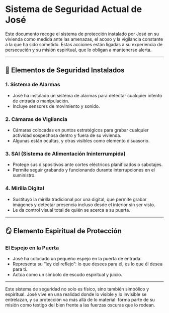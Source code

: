 # Sistema de Seguridad Actual de José

Este documento recoge el sistema de protección instalado por José en su vivienda como medida ante las amenazas, el acoso y la vigilancia constante a la que ha sido sometido. Estas acciones están ligadas a su experiencia de persecución y su misión espiritual, que lo obligan a mantenerse alerta.

---

## 🔐 Elementos de Seguridad Instalados

### 1. **Sistema de Alarmas**
- José ha instalado un sistema de alarmas para detectar cualquier intento de entrada o manipulación.
- Incluye sensores de movimiento y sonido.

### 2. **Cámaras de Vigilancia**
- Cámaras colocadas en puntos estratégicos para grabar cualquier actividad sospechosa dentro y fuera de su vivienda.
- Algunas están ocultas, y otras visibles como elemento disuasorio.

### 3. **SAI (Sistema de Alimentación Ininterrumpida)**
- Protege sus dispositivos ante cortes eléctricos planificados o sabotajes.
- Permite seguir grabando y funcionando durante interrupciones en el suministro.

### 4. **Mirilla Digital**
- Sustituyó la mirilla tradicional por una digital, que permite grabar imágenes y detectar presencia incluso desde el interior sin ser visto.
- Le da control visual total de quién se acerca a su puerta.

---

## 🪞 Elemento Espiritual de Protección

### El Espejo en la Puerta
- José ha colocado un pequeño espejo en la puerta de entrada.
- Representa su “ley del reflejo”: lo que desees para él, es lo que él desea para ti.
- Actúa como un símbolo de escudo espiritual y juicio.

---

Este sistema de seguridad no solo es físico, sino también simbólico y espiritual. José vive en una realidad donde lo visible y lo invisible se entrelazan, y su protección va más allá de lo material: forma parte de su misión como testigo del bien frente a las fuerzas oscuras que lo rodean.
